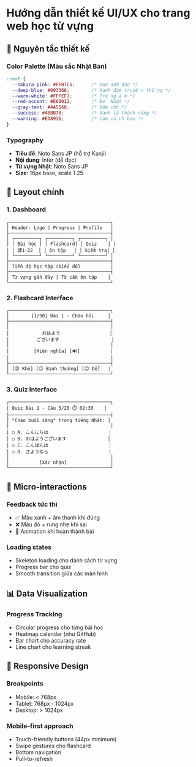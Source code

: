 # Hướng dẫn thiết kế UI/UX cho trang web học từ vựng

## 🎨 Nguyên tắc thiết kế

### Color Palette (Màu sắc Nhật Bản)
```css
:root {
  --sakura-pink: #FFB7C5;      /* Hoa anh đào */
  --deep-blue: #003366;        /* Xanh đậm truyền thống */
  --warm-white: #FFFEF7;       /* Trắng ấm */
  --red-accent: #E60012;       /* Đỏ Nhật */
  --gray-text: #4A5568;        /* Xám chữ */
  --success: #48BB78;          /* Xanh lá thành công */
  --warning: #ED8936;          /* Cam cảnh báo */
}
```

### Typography
- **Tiêu đề**: Noto Sans JP (hỗ trợ Kanji)
- **Nội dung**: Inter (dễ đọc)
- **Từ vựng Nhật**: Noto Sans JP
- **Size**: 16px base, scale 1.25

## 📱 Layout chính

### 1. Dashboard
```
┌─────────────────────────────────────┐
│ Header: Logo | Progress | Profile   │
├─────────────────────────────────────┤
│ ┌─────────┐ ┌─────────┐ ┌─────────┐ │
│ │ Bài học │ │ Flashcard│ │ Quiz    │ │
│ │ 課1-22  │ │ ôn tập   │ │ kiểm tra│ │
│ └─────────┘ └─────────┘ └─────────┘ │
├─────────────────────────────────────┤
│ Tiến độ học tập (biểu đồ)           │
├─────────────────────────────────────┤
│ Từ vựng gần đây | Từ cần ôn tập    │
└─────────────────────────────────────┘
```

### 2. Flashcard Interface
```
┌─────────────────────────────────────┐
│        [1/50] Bài 1 - Chào hỏi     │
├─────────────────────────────────────┤
│                                     │
│            おはよう                  │
│          ございます                   │
│                                     │
│         [Hiện nghĩa] [🔊]           │
│                                     │
├─────────────────────────────────────┤
│ [😰 Khó] [😐 Bình thường] [😊 Dễ]   │
└─────────────────────────────────────┘
```

### 3. Quiz Interface
```
┌─────────────────────────────────────┐
│ Quiz Bài 1 - Câu 5/20 ⏱️ 02:30    │
├─────────────────────────────────────┤
│ "Chào buổi sáng" trong tiếng Nhật: │
│                                     │
│ ○ A. こんにちは                      │
│ ○ B. おはようございます               │
│ ○ C. こんばんは                      │
│ ○ D. さようなら                      │
│                                     │
│           [Xác nhận]                │
└─────────────────────────────────────┘
```

## 🎯 Micro-interactions

### Feedback tức thì
- ✅ Màu xanh + âm thanh khi đúng
- ❌ Màu đỏ + rung nhẹ khi sai
- 🌟 Animation khi hoàn thành bài

### Loading states
- Skeleton loading cho danh sách từ vựng
- Progress bar cho quiz
- Smooth transition giữa các màn hình

## 📊 Data Visualization

### Progress Tracking
- Circular progress cho từng bài học
- Heatmap calendar (như GitHub)
- Bar chart cho accuracy rate
- Line chart cho learning streak

## 📱 Responsive Design

### Breakpoints
- Mobile: < 768px
- Tablet: 768px - 1024px  
- Desktop: > 1024px

### Mobile-first approach
- Touch-friendly buttons (44px minimum)
- Swipe gestures cho flashcard
- Bottom navigation
- Pull-to-refresh
